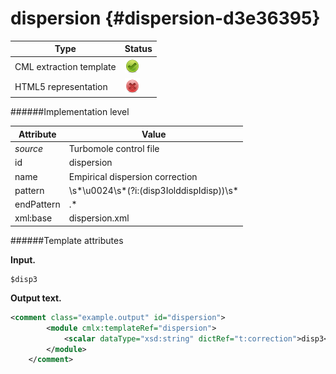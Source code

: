 # dispersion {#dispersion-d3e36395}


| Type                                                                                                                                                                                                  | Status                                                                                                                                                                                                |
|----|----|
| CML extraction template                                                                                                                                                                               | ![](/imgs/Total.png)                                                                                                                                                                                  |
| HTML5 representation                                                                                                                                                                                  | ![](/imgs/None.png)                                                                                                                                                                                   |

######Implementation level

| Attribute                                                                                                                                                                                             | Value                                                                                                                                                                                                 |
|----|----|
| *source*                                                                                                                                                                                              | Turbomole control file                                                                                                                                                                                |
| id                                                                                                                                                                                                    | dispersion                                                                                                                                                                                            |
| name                                                                                                                                                                                                  | Empirical dispersion correction                                                                                                                                                                       |
| pattern                                                                                                                                                                                               | \\s\*\\u0024\\s\*(?i:(disp3IolddispIdisp))\\s\*                                                                                                                                                       |
| endPattern                                                                                                                                                                                            | .\*                                                                                                                                                                                                   |
| xml:base                                                                                                                                                                                              | dispersion.xml                                                                                                                                                                                        |

######Template attributes

**Input.**

    $disp3      
        

**Output text.**

```xml
<comment class="example.output" id="dispersion">
        <module cmlx:templateRef="dispersion">
            <scalar dataType="xsd:string" dictRef="t:correction">disp3</scalar>
        </module>     
    </comment>
```
